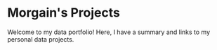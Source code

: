 # Morgain's Projects
Welcome to my data portfolio! Here, I have a summary and links to my personal data projects.


